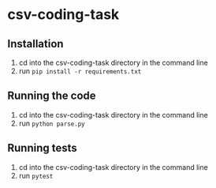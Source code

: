 # csv-coding-task

## Installation

  1. cd into the csv-coding-task directory in the command line
  1. run `pip install -r requirements.txt`

## Running the code

  1. cd into the csv-coding-task directory in the command line
  1. run `python parse.py`

## Running tests

  1. cd into the csv-coding-task directory in the command line
  1. run `pytest`
